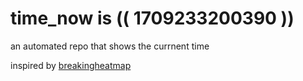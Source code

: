 # time_now is (( 1709233200390 ))

an automated repo that shows the currnent time

inspired by [breakingheatmap](https://github.com/breakingheatmap/breakingheatmap)